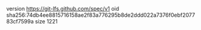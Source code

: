 version https://git-lfs.github.com/spec/v1
oid sha256:74db4ee8815716158ae2f83a776295b8de2ddd022a7376f0ebf207783cf7599a
size 1221
